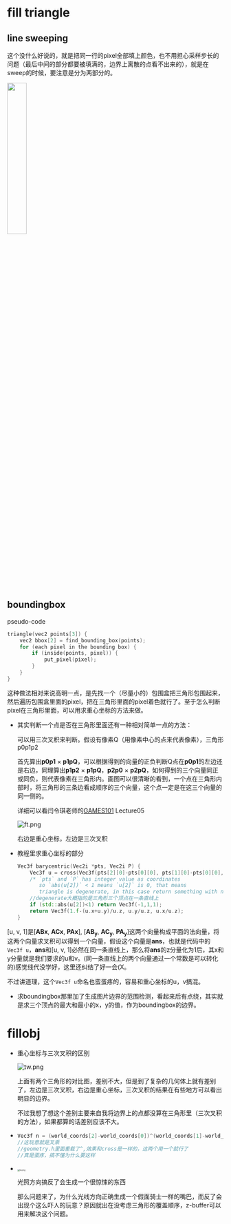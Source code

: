 # fill triangle

## line sweeping

这个没什么好说的，就是把同一行的pixel全部填上颜色，也不用担心采样步长的问题（最后中间的部分都要被填满的，边界上离散的点看不出来的），就是在sweep的时候，要注意是分为两部分的。

<img src="https://i.loli.net/2021/01/13/7tidFKWRJpaYhkH.png" width="30%" height="30%">

## boundingbox

pseudo-code

``` c++
triangle(vec2 points[3]) { 
    vec2 bbox[2] = find_bounding_box(points); 
    for (each pixel in the bounding box) { 
        if (inside(points, pixel)) { 
            put_pixel(pixel); 
        } 
    } 
}
```

这种做法相对来说高明一点，是先找一个（尽量小的）包围盒把三角形包围起来，然后遍历包围盒里面的pixel，把在三角形里面的pixel着色就行了。至于怎么判断pixel在三角形里面，可以用求重心坐标的方法来做。

* 其实判断一个点是否在三角形里面还有一种相对简单一点的方法：

  可以用三次叉积来判断。假设有像素Q（用像素中心的点来代表像素），三角形p0p1p2

  首先算出**p0p1** × **p1pQ**，可以根据得到的向量的正负判断Q点在**p0p1**的左边还是右边，同理算出**p1p2** × **p1pQ**，**p2p0** × **p2pQ**，如何得到的三个向量同正或同负，则代表像素在三角形内。画图可以很清晰的看到，一个点在三角形内部时，将三角形的三条边看成顺序的三个向量，这个点一定是在这三个向量的同一侧的。

  详细可以看闫令琪老师的[GAMES101](https://www.bilibili.com/video/BV1X7411F744) Lecture05

  ![ft.png](https://i.loli.net/2021/01/13/xKZrCo6pUljtQ1A.png)

  右边是重心坐标，左边是三次叉积

* 教程里求重心坐标的部分

  ``` c++
  Vec3f barycentric(Vec2i *pts, Vec2i P) { 
      Vec3f u = cross(Vec3f(pts[2][0]-pts[0][0], pts[1][0]-pts[0][0], pts[0][0]-P[0]), Vec3f(pts[2][1]-pts[0][1], pts[1][1]-pts[0][1], pts[0][1]-P[1]));
      /* `pts` and `P` has integer value as coordinates
         so `abs(u[2])` < 1 means `u[2]` is 0, that means
         triangle is degenerate, in this case return something with negative coordinates */
      //degenerate大概指的是三角形三个顶点在一条直线上
      if (std::abs(u[2])<1) return Vec3f(-1,1,1);
      return Vec3f(1.f-(u.x+u.y)/u.z, u.y/u.z, u.x/u.z); 
  } 
  ```

  

[u, v, 1]是[**ABx**, **ACx**, **PAx**], [**AB<sub>y</sub>**, **AC<sub>y</sub>**, **PA<sub>y</sub>**]这两个向量构成平面的法向量，将这两个向量求叉积可以得到一个向量，假设这个向量是**ans**，也就是代码中的```Vec3f u```，**ans**和[u, v, 1]必然在同一条直线上，那么将**ans**的z分量化为1后，其x和y分量就是我们要求的u和v。(同一条直线上的两个向量通过一个常数是可以转化的)感觉线代没学好，这里还纠结了好一会(X。

  不过讲道理，这个```Vec3f u```命名也蛮蛋疼的，容易和重心坐标的u，v搞混。

* 求boundingbox那里加了生成图片边界的范围检测，看起来后有点绕，其实就是求三个顶点的最大和最小的x，y的值，作为boundingbox的边界。

# fillobj

* 重心坐标与三次叉积的区别

  ![tw.png](https://i.loli.net/2021/01/14/FeoRYpmx5y1BTgS.png)

  上面有两个三角形的对比图，差别不大，但是到了复杂的几何体上就有差别了，左边是三次叉积，右边是重心坐标，三次叉积的结果在有些地方可以看出明显的边界。

  不过我想了想这个差别主要来自我将边界上的点都没算在三角形里（三次叉积的方法），如果都算的话差别应该不大。

* ```c++
  Vec3f n = (world_coords[2]-world_coords[0])^(world_coords[1]-world_coords[0]);
  //这玩意就是叉乘
  //geometry.h里面重载了^,效果和cross是一样的，这两个用一个就行了
  //真是蛋疼，搞不懂为什么要这样
  ```

* <img src="https://i.loli.net/2021/01/15/8csxg3F7AhXG6IJ.png" alt="tw.png" style="zoom:30%;" />

  光照方向搞反了会生成一个很惊悚的东西

  那么问题来了，为什么光线方向正确生成一个假面骑士一样的嘴巴，而反了会出现个这么吓人的玩意？原因就出在没考虑三角形的覆盖顺序，z-buffer可以用来解决这个问题。
